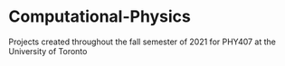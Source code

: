 # Computational-Physics
Projects created throughout the fall semester of 2021 for PHY407 at the University of Toronto

